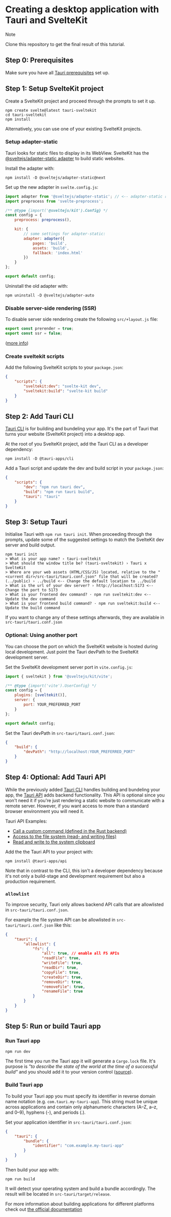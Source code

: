 # Creating a desktop application with Tauri and SvelteKit

> [!NOTE]  
> Clone this repository to get the final result of this tutorial.

## Step 0: Prerequisites

Make sure you have all [Tauri prerequisites](https://tauri.app/v1/guides/getting-started/prerequisites) set up.

## Step 1: Setup SvelteKit project

Create a SvelteKit project and proceed through the prompts to set it up.

```shell
npm create svelte@latest tauri-sveltekit
cd tauri-sveltekit
npm install
```

Alternatively, you can use one of your existing SvelteKit projects.

### Setup adapter-static

Tauri looks for static files to display in its WebView. SvelteKit has the [@sveltejs/adapter-static adapter](https://kit.svelte.dev/docs/adapters#supported-environments-static-sites) to build static websites.

Install the adapter with:

```shell
npm install -D @sveltejs/adapter-static@next
```

Set up the new adapter in `svelte.config.js`:

```javascript
import adapter from '@sveltejs/adapter-static'; // <-- adapter-static replaces adapter-auto
import preprocess from 'svelte-preprocess';

/** @type {import('@sveltejs/kit').Config} */
const config = {
	preprocess: preprocess(),

	kit: {
		// some settings for adapter-static:
		adapter: adapter({
			pages: 'build',
			assets: 'build',
			fallback: 'index.html'
		})
	}
};

export default config;
```

Uninstall the old adapter with:

```shell
npm uninstall -D @sveltejs/adapter-auto
```

### Disable server-side rendering (SSR)

To disable server side rendering create the following `src/+layout.js` file:

```javascript
export const prerender = true;
export const ssr = false;
```

([more info](https://kit.svelte.dev/docs/page-options#ssr))

### Create sveltekit scripts

Add the following SvelteKit scripts to your `package.json`:

```json
{
	"scripts": {
		"sveltekit:dev": "svelte-kit dev",
		"sveltekit:build": "svelte-kit build"
	}
}
```

## Step 2: Add Tauri CLI

[Tauri CLI](https://tauri.app/v1/api/cli/) is for building and bundeling your app. It's the part of Tauri that turns your website (SvelteKit project) into a desktop app.

At the root of you SvelteKit project, add the Tauri CLI as a developer dependency:

```shell
npm install -D @tauri-apps/cli
```

Add a Tauri script and update the dev and build script in your `package.json`:

```json
{
	"scripts": {
		"dev": "npm run tauri dev",
		"build": "npm run tauri build",
		"tauri": "tauri"
	}
}
```

## Step 3: Setup Tauri

Initialise Tauri with `npm run tauri init`. When proceeding through the prompts, update some of the suggested settings to match the SvelteKit dev server and build output.

```shell
npm tauri init
> What is your app name? › tauri-sveltekit
> What should the window title be? (tauri-sveltekit) › Tauri x SvelteKit
> Where are your web assets (HTML/CSS/JS) located, relative to the "<current dir>/src-tauri/tauri.conf.json" file that will be created? (../public) › ../build <-- Change the default location to ../build
> What is the url of your dev server? › http://localhost:5173 <-- Change the port to 5173
> What is your frontend dev command? · npm run sveltekit:dev <-- Update the dev command
> What is your frontend build command? · npm run sveltekit:build <-- Update the build command
```

If you want to change any of these settings afterwards, they are available in `src-tauri/tauri.conf.json`

### Optional: Using another port

You can choose the port on which the SvelteKit website is hosted during local development. Just point the Tauri devPath to the SvelteKit development server.

Set the SvelteKit development server port in `vite.config.js`:

```javascript
import { sveltekit } from '@sveltejs/kit/vite';

/** @type {import('vite').UserConfig} */
const config = {
	plugins: [sveltekit()],
	server: {
		port: YOUR_PREFERRED_PORT
	}
};

export default config;
```

Set the Tauri devPath in `src-tauri/tauri.conf.json`:

```json
{
	"build": {
		"devPath": "http://localhost:YOUR_PREFERRED_PORT"
	}
}
```

## Step 4: Optional: Add Tauri API

While the previously added [Tauri CLI](https://tauri.app/v1/api/cli/) handles building and bundeling your app, the [Tauri API](https://tauri.app/v1/api/js/) adds backend functionality. This API is optional since you won't need it if you're just rendering a static website to communicate with a remote server. However, if you want access to more than a standard browser environment you will need it.

Tauri API Examples:

- [Call a custom command (defined in the Rust backend)](https://tauri.app/v1/api/js/modules/tauri#invoke)
- [Access to the file system (read- and writing files)](https://tauri.app/v1/api/js/modules/fs)
- [Read and write to the system clipboard](https://tauri.app/v1/api/js/modules/clipboard)

Add the the Tauri API to your project with:

```
npm install @tauri-apps/api
```

Note that in contrast to the CLI, this isn't a developer dependency because it's not only a build-stage and development requirement but also a production requirement.

### `allowlist`

To improve security, Tauri only allows backend API calls that are allowlisted in `src-tauri/tauri.conf.json`.

For example the file system API can be allowlisted in `src-tauri/tauri.conf.json` like this:

```json
{
	"tauri": {
		"allowlist": {
			"fs": {
				"all": true, // enable all FS APIs
				"readFile": true,
				"writeFile": true,
				"readDir": true,
				"copyFile": true,
				"createDir": true,
				"removeDir": true,
				"removeFile": true,
				"renameFile": true
			}
		}
	}
}
```

## Step 5: Run or build Tauri app

### Run Tauri app

```shell
npm run dev
```

The first time you run the Tauri app it will generate a `Cargo.lock` file. It's purpose is _"to describe the state of the world at the time of a successful build"_ and you should add it to your version control ([source](https://doc.rust-lang.org/cargo/faq.html#why-do-binaries-have-cargolock-in-version-control-but-not-libraries)).

### Build Tauri app

To build your Tauri app you must specify its identifier in reverse domain name notation (e.g. `com.tauri.my-tauri-app`). This string must be unique across applications and contain only alphanumeric characters (A–Z, a–z, and 0–9), hyphens (-), and periods (.).

Set your application identifier in `src-tauri/tauri.conf.json`:

```json
{
	"tauri": {
		"bundle": {
			"identifier": "com.example.my-tauri-app"
		}
	}
}
```

Then build your app with:

```shell
npm run build
```

It will detect your operating system and build a bundle accordingly. The result will be located in `src-tauri/target/release`.

For more information about building applications for different platforms check out [the official documentation](https://tauri.app/v1/guides/building/)
